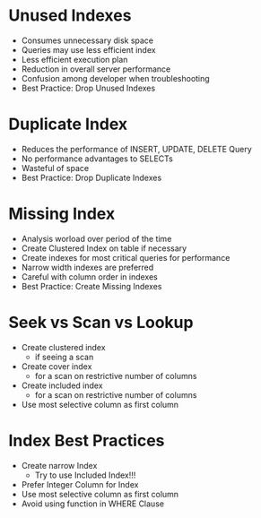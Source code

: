 # Unused Indexes
  - Consumes unnecessary disk space
  - Queries may use less efficient index
  - Less efficient execution plan
  - Reduction in overall server performance
  - Confusion among developer when troubleshooting
  - Best Practice: Drop Unused Indexes

# Duplicate Index
  - Reduces the performance of INSERT, UPDATE, DELETE Query
  - No performance advantages to SELECTs
  - Wasteful of space
  - Best Practice: Drop Duplicate Indexes

# Missing Index
  - Analysis worload over period of the time
  - Create Clustered Index on table if necessary
  - Create indexes for most critical queries for performance
  - Narrow width indexes are preferred
  - Careful with column order in indexes
  - Best Practice: Create Missing Indexes

# Seek vs Scan vs Lookup
  - Create clustered index
    - if seeing a scan
  - Create cover index
    - for a scan on restrictive number of columns
  - Create included index
    - for a scan on restrictive number of columns
  - Use most selective column as first column

# Index Best Practices
  - Create narrow Index
    - Try to use Included Index!!!
  - Prefer Integer Column for Index
  - Use most selective column as first column
  - Avoid using function in WHERE Clause



